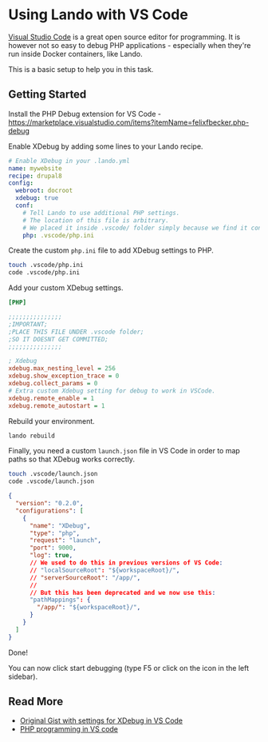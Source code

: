 Using Lando with VS Code
========================

[Visual Studio Code](https://github.com/Microsoft/vscode/) is a great open source editor for programming. 
It is however not so easy to debug PHP applications - especially when they're run inside Docker containers, like Lando.

This is a basic setup to help you in this task.

<!-- toc -->

Getting Started
---------------

Install the PHP Debug extension for VS Code - 
https://marketplace.visualstudio.com/items?itemName=felixfbecker.php-debug


Enable XDebug by adding some lines to your Lando recipe.

```yaml
# Enable XDebug in your .lando.yml
name: mywebsite
recipe: drupal8
config:
  webroot: docroot
  xdebug: true
  conf: 
    # Tell Lando to use additional PHP settings.
    # The location of this file is arbitrary. 
    # We placed it inside .vscode/ folder simply because we find it convenient.
    php: .vscode/php.ini
```

Create the custom `php.ini` file to add XDebug settings to PHP.

```bash
touch .vscode/php.ini
code .vscode/php.ini
```

Add your custom XDebug settings.

```ini
[PHP]

;;;;;;;;;;;;;;;
;IMPORTANT;
;PLACE THIS FILE UNDER .vscode folder;
;SO IT DOESNT GET COMMITTED;
;;;;;;;;;;;;;;;

; Xdebug
xdebug.max_nesting_level = 256
xdebug.show_exception_trace = 0
xdebug.collect_params = 0
# Extra custom Xdebug setting for debug to work in VSCode.
xdebug.remote_enable = 1 
xdebug.remote_autostart = 1 
```

Rebuild your environment.

```bash
lando rebuild
```

Finally, you need a custom `launch.json` file in VS Code in order to map paths so that XDebug works correctly.

```bash
touch .vscode/launch.json
code .vscode/launch.json
```

```json
{
  "version": "0.2.0",
  "configurations": [
    {
      "name": "XDebug",
      "type": "php",
      "request": "launch",
      "port": 9000,
      "log": true,
      // We used to do this in previous versions of VS Code:
      // "localSourceRoot": "${workspaceRoot}/",
      // "serverSourceRoot": "/app/",
      //
      // But this has been deprecated and we now use this:
      "pathMappings": {
        "/app/": "${workspaceRoot}/",
      }
    }
  ]
}
```

Done! 

You can now click start debugging (type F5 or click on the icon in the left sidebar).


Read More
---------

*   [Original Gist with settings for XDebug in VS Code](https://gist.github.com/MatthieuScarset/0c3860def9ff1f0b84e32f618c740655)
*   [PHP programming in VS code](https://code.visualstudio.com/docs/languages/php)

